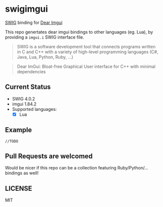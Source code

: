 # swigimgui #

[SWIG](http://www.swig.org/) binding for [Dear Imgui](https://github.com/ocornut/imgui)

This repo genertates dear imgui bindings to other languages (eg. Lua), by providing a `imgui.i` SWIG interface file.

> SWIG is a software development tool that connects programs written in C and C++ with a variety of high-level programming languages (C#, Java, Lua, Python, Ruby, ...)

> Dear ImGui: Bloat-free Graphical User interface for C++ with minimal dependencies

## Current Status ##

- SWIG 4.0.2
- imgui 1.84.2
- Supported languages:
    - [x] Lua

## Example ##

    //TODO

## Pull Requests are welcomed ##

Would be nicer if this repo can be a collection featuring Ruby/Python/... bindings as well!

## LICENSE ##

MIT
